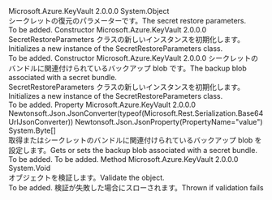 <Type Name="SecretRestoreParameters" FullName="Microsoft.Azure.KeyVault.Models.SecretRestoreParameters">
  <TypeSignature Language="C#" Value="public class SecretRestoreParameters" />
  <TypeSignature Language="ILAsm" Value=".class public auto ansi beforefieldinit SecretRestoreParameters extends System.Object" />
  <TypeSignature Language="DocId" Value="T:Microsoft.Azure.KeyVault.Models.SecretRestoreParameters" />
  <TypeSignature Language="VB.NET" Value="Public Class SecretRestoreParameters" />
  <TypeSignature Language="F#" Value="type SecretRestoreParameters = class" />
  <AssemblyInfo>
    <AssemblyName>Microsoft.Azure.KeyVault</AssemblyName>
    <AssemblyVersion>2.0.0.0</AssemblyVersion>
  </AssemblyInfo>
  <Base>
    <BaseTypeName>System.Object</BaseTypeName>
  </Base>
  <Interfaces />
  <Docs>
    <summary>
            <span data-ttu-id="2265f-101">シークレットの復元のパラメーターです。</span><span class="sxs-lookup"><span data-stu-id="2265f-101">The secret restore parameters.</span></span>
            </summary>
    <remarks>To be added.</remarks>
  </Docs>
  <Members>
    <Member MemberName=".ctor">
      <MemberSignature Language="C#" Value="public SecretRestoreParameters ();" />
      <MemberSignature Language="ILAsm" Value=".method public hidebysig specialname rtspecialname instance void .ctor() cil managed" />
      <MemberSignature Language="DocId" Value="M:Microsoft.Azure.KeyVault.Models.SecretRestoreParameters.#ctor" />
      <MemberSignature Language="VB.NET" Value="Public Sub New ()" />
      <MemberType>Constructor</MemberType>
      <AssemblyInfo>
        <AssemblyName>Microsoft.Azure.KeyVault</AssemblyName>
        <AssemblyVersion>2.0.0.0</AssemblyVersion>
      </AssemblyInfo>
      <Parameters />
      <Docs>
        <summary>
            <span data-ttu-id="2265f-102">SecretRestoreParameters クラスの新しいインスタンスを初期化します。</span><span class="sxs-lookup"><span data-stu-id="2265f-102">Initializes a new instance of the SecretRestoreParameters class.</span></span>
            </summary>
        <remarks>To be added.</remarks>
      </Docs>
    </Member>
    <Member MemberName=".ctor">
      <MemberSignature Language="C#" Value="public SecretRestoreParameters (byte[] secretBundleBackup);" />
      <MemberSignature Language="ILAsm" Value=".method public hidebysig specialname rtspecialname instance void .ctor(unsigned int8[] secretBundleBackup) cil managed" />
      <MemberSignature Language="DocId" Value="M:Microsoft.Azure.KeyVault.Models.SecretRestoreParameters.#ctor(System.Byte[])" />
      <MemberSignature Language="VB.NET" Value="Public Sub New (secretBundleBackup As Byte())" />
      <MemberSignature Language="F#" Value="new Microsoft.Azure.KeyVault.Models.SecretRestoreParameters : byte[] -&gt; Microsoft.Azure.KeyVault.Models.SecretRestoreParameters" Usage="new Microsoft.Azure.KeyVault.Models.SecretRestoreParameters secretBundleBackup" />
      <MemberType>Constructor</MemberType>
      <AssemblyInfo>
        <AssemblyName>Microsoft.Azure.KeyVault</AssemblyName>
        <AssemblyVersion>2.0.0.0</AssemblyVersion>
      </AssemblyInfo>
      <Parameters>
        <Parameter Name="secretBundleBackup" Type="System.Byte[]" />
      </Parameters>
      <Docs>
        <param name="secretBundleBackup"><span data-ttu-id="2265f-103">シークレットのバンドルに関連付けられているバックアップ blob です。</span><span class="sxs-lookup"><span data-stu-id="2265f-103">The backup blob associated with a secret bundle.</span></span></param>
        <summary>
            <span data-ttu-id="2265f-104">SecretRestoreParameters クラスの新しいインスタンスを初期化します。</span><span class="sxs-lookup"><span data-stu-id="2265f-104">Initializes a new instance of the SecretRestoreParameters class.</span></span>
            </summary>
        <remarks>To be added.</remarks>
      </Docs>
    </Member>
    <Member MemberName="SecretBundleBackup">
      <MemberSignature Language="C#" Value="public byte[] SecretBundleBackup { get; set; }" />
      <MemberSignature Language="ILAsm" Value=".property instance unsigned int8[] SecretBundleBackup" />
      <MemberSignature Language="DocId" Value="P:Microsoft.Azure.KeyVault.Models.SecretRestoreParameters.SecretBundleBackup" />
      <MemberSignature Language="VB.NET" Value="Public Property SecretBundleBackup As Byte()" />
      <MemberSignature Language="F#" Value="member this.SecretBundleBackup : byte[] with get, set" Usage="Microsoft.Azure.KeyVault.Models.SecretRestoreParameters.SecretBundleBackup" />
      <MemberType>Property</MemberType>
      <AssemblyInfo>
        <AssemblyName>Microsoft.Azure.KeyVault</AssemblyName>
        <AssemblyVersion>2.0.0.0</AssemblyVersion>
      </AssemblyInfo>
      <Attributes>
        <Attribute>
          <AttributeName>Newtonsoft.Json.JsonConverter(typeof(Microsoft.Rest.Serialization.Base64UrlJsonConverter))</AttributeName>
        </Attribute>
        <Attribute>
          <AttributeName>Newtonsoft.Json.JsonProperty(PropertyName="value")</AttributeName>
        </Attribute>
      </Attributes>
      <ReturnValue>
        <ReturnType>System.Byte[]</ReturnType>
      </ReturnValue>
      <Docs>
        <summary>
            <span data-ttu-id="2265f-105">取得またはシークレットのバンドルに関連付けられているバックアップ blob を設定します。</span><span class="sxs-lookup"><span data-stu-id="2265f-105">Gets or sets the backup blob associated with a secret bundle.</span></span>
            </summary>
        <value>To be added.</value>
        <remarks>To be added.</remarks>
      </Docs>
    </Member>
    <Member MemberName="Validate">
      <MemberSignature Language="C#" Value="public virtual void Validate ();" />
      <MemberSignature Language="ILAsm" Value=".method public hidebysig newslot virtual instance void Validate() cil managed" />
      <MemberSignature Language="DocId" Value="M:Microsoft.Azure.KeyVault.Models.SecretRestoreParameters.Validate" />
      <MemberSignature Language="VB.NET" Value="Public Overridable Sub Validate ()" />
      <MemberSignature Language="F#" Value="abstract member Validate : unit -&gt; unit&#xA;override this.Validate : unit -&gt; unit" Usage="secretRestoreParameters.Validate " />
      <MemberType>Method</MemberType>
      <AssemblyInfo>
        <AssemblyName>Microsoft.Azure.KeyVault</AssemblyName>
        <AssemblyVersion>2.0.0.0</AssemblyVersion>
      </AssemblyInfo>
      <ReturnValue>
        <ReturnType>System.Void</ReturnType>
      </ReturnValue>
      <Parameters />
      <Docs>
        <summary>
            <span data-ttu-id="2265f-106">オブジェクトを検証します。</span><span class="sxs-lookup"><span data-stu-id="2265f-106">Validate the object.</span></span>
            </summary>
        <remarks>To be added.</remarks>
        <exception cref="T:Microsoft.Rest.ValidationException">
            <span data-ttu-id="2265f-107">検証が失敗した場合にスローされます。</span><span class="sxs-lookup"><span data-stu-id="2265f-107">Thrown if validation fails</span></span>
            </exception>
      </Docs>
    </Member>
  </Members>
</Type>